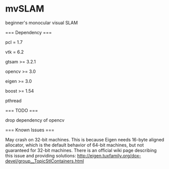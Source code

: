 # mvSLAM
beginner's monocular visual SLAM

=== Dependency ===

pcl = 1.7

vtk = 6.2

gtsam >= 3.2.1

opencv >= 3.0

eigen >= 3.0

boost >= 1.54

pthread


=== TODO ===

drop dependency of opencv

=== Known Issues ===

May crash on 32-bit machines.
This is because Eigen needs 16-byte aligned allocator, which is the default behavior of 64-bit machines, but not guaranteed for 32-bit machines.
There is an official wiki page describing this issue and providing solutions:
    http://eigen.tuxfamily.org/dox-devel/group__TopicStlContainers.html


